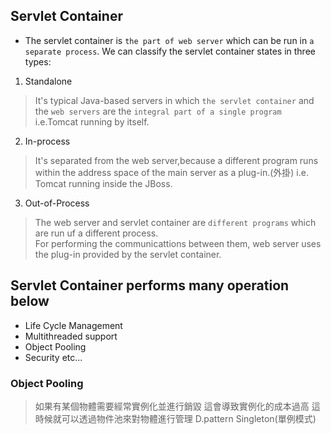 ## Servlet Container

- The servlet container is `the part of web server` which can be run in `a separate process`. We can classify the servlet container states in three types:

1. Standalone

> It's typical Java-based servers in which `the servlet container` and the `web servers` are the `integral part of a single program` i.e.Tomcat running by itself.

2. In-process

> It's separated from the web server,because a different program runs within the address space of the main server as a plug-in.(外掛) i.e. Tomcat running inside the JBoss.

3. Out-of-Process

> The web server and servlet container are `different programs` which are run uf a different process.<br>
> For performing the communicattions between them, web server uses the plug-in provided by the servlet container.

## Servlet Container performs many operation below

- Life Cycle Management
- Multithreaded support
- Object Pooling
- Security etc...

### Object Pooling

> 如果有某個物體需要經常實例化並進行銷毀
>這會導致實例化的成本過高
>這時候就可以透過物件池來對物體進行管理
>D.pattern Singleton(單例模式)
